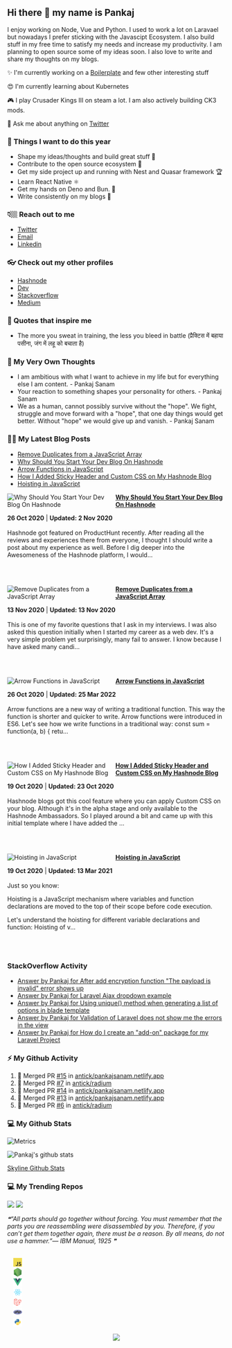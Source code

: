 ## Hi there 👋 my name is Pankaj

I enjoy working on Node, Vue and Python. I used to work a lot on Laravael but nowadays I prefer sticking with the Javascipt Ecosystem. I also build stuff in my free time to satisfy my needs and increase my productivity. I am planning to open source some of my ideas soon. I also love to write and share my thoughts on my blogs.

✨ I'm currently working on a [Boilerplate](https://github.com/antick/mint-kit) and few other interesting stuff

😍 I'm currently learning about Kubernetes

🎮 I play Crusader Kings III on steam a lot. I am also actively building CK3 mods.

🐤 Ask me about anything on [Twitter](https://twitter.com/PankajSanam)

### 🎯 Things I want to do this year

- Shape my ideas/thoughts and build great stuff 🎨
- Contribute to the open source ecosystem 🎉
- Get my side project up and running with Nest and Quasar framework 🏆
- Learn React Native ⚛
- Get my hands on Deno and Bun. 🎯
- Write consistently on my blogs 📝

### 👇🏼 Reach out to me

- [Twitter](https://twitter.com/PankajSanam)
- [Email](mailto:pankaj@desk.sh)
- [Linkedin](https://www.linkedin.com/in/pankajsanam)

### 👓 Check out my other profiles

- [Hashnode](https://hashnode.com/@pankajsanam)
- [Dev](https://dev.to/pankajsanam)
- [Stackoverflow](https://stackoverflow.com/users/2886381/pankaj)
- [Medium](https://medium.com/@pankajsanam)

### 🗿 Quotes that inspire me

- The more you sweat in training, the less you bleed in battle (प्रैक्टिस में बहाया पसीना, जंग में लहू को बचाता है)

### 🗿 My Very Own Thoughts

- I am ambitious with what I want to achieve in my life but for everything else I am content. - Pankaj Sanam
- Your reaction to something shapes your personality for others. - Pankaj Sanam
- We as a human, cannot possibly survive without the "hope". We fight, struggle and move forward with a "hope", that one day things would get better. Without "hope" we would give up and vanish. - Pankaj Sanam

### ✍🏻 My Latest Blog Posts

<!-- BLOG-POST-LIST:START -->
- [Remove Duplicates from a JavaScript Array](https://slashism.com/remove-duplicates-from-a-javascript-array)
- [Why Should You Start Your Dev Blog On Hashnode](https://slashism.com/why-should-you-start-your-dev-blog-on-hashnode)
- [Arrow Functions in JavaScript](https://slashism.com/arrow-functions-in-javascript)
- [How I Added Sticky Header and Custom CSS on My Hashnode Blog](https://slashism.com/how-i-added-sticky-header-and-custom-css-on-my-hashnode-blog)
- [Hoisting in JavaScript](https://slashism.com/hoisting-in-javascript)
<!-- BLOG-POST-LIST:END -->

<!-- HASHNODE_BLOG:START -->
<p align="left">
<a href="https://slashism.com/why-should-you-start-your-dev-blog-on-hashnode" title="Why Should You Start Your Dev Blog On Hashnode"><img src="https://cdn.hashnode.com/res/hashnode/image/upload/v1604168209677/G7mSFUHSK.jpeg" alt="Why Should You Start Your Dev Blog On Hashnode" width="250px" align="left" /></a>
<a href="https://slashism.com/why-should-you-start-your-dev-blog-on-hashnode" title="Why Should You Start Your Dev Blog On Hashnode"><strong>Why Should You Start Your Dev Blog On Hashnode</strong></a>
<div><strong>26 Oct 2020</strong> | <strong>Updated: 2 Nov 2020</strong></div>
<br/> Hashnode got featured on ProductHunt  recently. After reading all the reviews and experiences there from everyone, I thought I should write a post about my experience as well.
Before I dig deeper into the Awesomeness of the Hashnode platform, I would... </p> <br/> <br/>
<p align="left">
<a href="https://slashism.com/remove-duplicates-from-a-javascript-array" title="Remove Duplicates from a JavaScript Array"><img src="https://cdn.hashnode.com/res/hashnode/image/upload/v1605279155205/I2bkW0uAd.jpeg" alt="Remove Duplicates from a JavaScript Array" width="250px" align="left" /></a>
<a href="https://slashism.com/remove-duplicates-from-a-javascript-array" title="Remove Duplicates from a JavaScript Array"><strong>Remove Duplicates from a JavaScript Array</strong></a>
<div><strong>13 Nov 2020</strong> | <strong>Updated: 13 Nov 2020</strong></div>
<br/> This is one of my favorite questions that I ask in my interviews. I was also asked this question initially when I started my career as a web dev.
It's a very simple problem yet surprisingly, many fail to answer. I know because I have asked many candi... </p> <br/> <br/>
<p align="left">
<a href="https://slashism.com/arrow-functions-in-javascript" title="Arrow Functions in JavaScript"><img src="https://cdn.hashnode.com/res/hashnode/image/upload/v1604247515262/OWJwy-gtw.jpeg" alt="Arrow Functions in JavaScript" width="250px" align="left" /></a>
<a href="https://slashism.com/arrow-functions-in-javascript" title="Arrow Functions in JavaScript"><strong>Arrow Functions in JavaScript</strong></a>
<div><strong>26 Oct 2020</strong> | <strong>Updated: 25 Mar 2022</strong></div>
<br/> Arrow functions are a new way of writing a traditional function. This way the function is shorter and quicker to write. Arrow functions were introduced in ES6.
Let's see how we write functions in a traditional way:
const sum = function(a, b) {
  retu... </p> <br/> <br/>
<p align="left">
<a href="https://slashism.com/how-i-added-sticky-header-and-custom-css-on-my-hashnode-blog" title="How I Added Sticky Header and Custom CSS on My Hashnode Blog"><img src="https://cdn.hashnode.com/res/hashnode/image/upload/v1603047372899/uLPrd3Qqu.jpeg" alt="How I Added Sticky Header and Custom CSS on My Hashnode Blog" width="250px" align="left" /></a>
<a href="https://slashism.com/how-i-added-sticky-header-and-custom-css-on-my-hashnode-blog" title="How I Added Sticky Header and Custom CSS on My Hashnode Blog"><strong>How I Added Sticky Header and Custom CSS on My Hashnode Blog</strong></a>
<div><strong>19 Oct 2020</strong> | <strong>Updated: 23 Oct 2020</strong></div>
<br/> Hashnode blogs got this cool feature where you can apply Custom CSS on your blog. Although it's in the alpha stage and only available to the Hashnode Ambassadors.
So I played around a bit and came up with this initial template where I have added the ... </p> <br/> <br/>
<p align="left">
<a href="https://slashism.com/hoisting-in-javascript" title="Hoisting in JavaScript"><img src="https://cdn.hashnode.com/res/hashnode/image/upload/v1602436860808/e5c9aM0c2.jpeg" alt="Hoisting in JavaScript" width="250px" align="left" /></a>
<a href="https://slashism.com/hoisting-in-javascript" title="Hoisting in JavaScript"><strong>Hoisting in JavaScript</strong></a>
<div><strong>19 Oct 2020</strong> | <strong>Updated: 13 Mar 2021</strong></div>
<br/> Just so you know:


Hoisting is a JavaScript mechanism where variables and function declarations are moved to the top of their scope before code execution.

Let's understand the hoisting for different variable declarations and function:
Hoisting of v... </p> <br/> <br/>
<!-- HASHNODE_BLOG:END -->

### StackOverflow Activity
<!-- STACKOVERFLOW:START -->
- [Answer by Pankaj for After add encryption function "The payload is invalid" error shows up](https://stackoverflow.com/questions/54968437/after-add-encryption-function-the-payload-is-invalid-error-shows-up/55026284#55026284)
- [Answer by Pankaj for Laravel Ajax dropdown example](https://stackoverflow.com/questions/55017659/laravel-ajax-dropdown-example/55018381#55018381)
- [Answer by Pankaj for Using unique() method when generating a list of options in blade template](https://stackoverflow.com/questions/55016464/using-unique-method-when-generating-a-list-of-options-in-blade-template/55017111#55017111)
- [Answer by Pankaj for Validation of Laravel does not show me the errors in the view](https://stackoverflow.com/questions/55009449/validation-of-laravel-does-not-show-me-the-errors-in-the-view/55009727#55009727)
- [Answer by Pankaj for How do I create an "add-on" package for my Laravel Project](https://stackoverflow.com/questions/55008400/how-do-i-create-an-add-on-package-for-my-laravel-project/55008967#55008967)
<!-- STACKOVERFLOW:END -->

### ⚡ My Github Activity

<!--START_SECTION:activity-->
1. 🎉 Merged PR [#15](https://github.com/antick/pankajsanam.netlify.app/pull/15) in [antick/pankajsanam.netlify.app](https://github.com/antick/pankajsanam.netlify.app)
2. 🎉 Merged PR [#7](https://github.com/antick/radium/pull/7) in [antick/radium](https://github.com/antick/radium)
3. 🎉 Merged PR [#14](https://github.com/antick/pankajsanam.netlify.app/pull/14) in [antick/pankajsanam.netlify.app](https://github.com/antick/pankajsanam.netlify.app)
4. 🎉 Merged PR [#13](https://github.com/antick/pankajsanam.netlify.app/pull/13) in [antick/pankajsanam.netlify.app](https://github.com/antick/pankajsanam.netlify.app)
5. 🎉 Merged PR [#6](https://github.com/antick/radium/pull/6) in [antick/radium](https://github.com/antick/radium)
<!--END_SECTION:activity-->

### 💻 My Github Stats

![Metrics](https://metrics.lecoq.io/antick?template=classic&pagespeed=1&languages=1&isocalendar=1&followup=1&pagespeed.detailed=true&pagespeed.screenshot=false&isocalendar.duration=half-year&config.timezone=Asia%2FCalcutta)

![Pankaj's github stats](https://github-readme-stats.vercel.app/api?username=antick&show_icons=true&count_private=true&hide=stars&include_all_commits=true&theme=vue)

[Skyline Github Stats](https://skyline.github.com/antick/2021)

### 💻 My Trending Repos

![](https://github-readme-stats.vercel.app/api/pin/?username=antick&repo=mint-kit&bg_color=45,ac3cad,2ea9ab&title_color=fff&text_color=fff)
![](https://github-readme-stats.vercel.app/api/pin/?username=antick&repo=mint-kit&bg_color=45,fc00ff,00dbde&title_color=fff&text_color=fff)

<!--STARTS_HERE_QUOTE_README-->
<i>❝“All parts should go together without forcing.  You must remember that the parts you are reassembling were disassembled by you.  Therefore, if you can’t get them together again, there must be a reason.  By all means, do not use a hammer.”— IBM Manual, 1925  ❞</i>
<!--ENDS_HERE_QUOTE_README-->

<code>
  <img height="20" src="https://raw.githubusercontent.com/github/explore/80688e429a7d4ef2fca1e82350fe8e3517d3494d/topics/javascript/javascript.png">
  <img height="20" src="https://raw.githubusercontent.com/github/explore/80688e429a7d4ef2fca1e82350fe8e3517d3494d/topics/nodejs/nodejs.png">
  <img height="20" src="https://raw.githubusercontent.com/github/explore/80688e429a7d4ef2fca1e82350fe8e3517d3494d/topics/vue/vue.png">
  <img height="20" src="https://raw.githubusercontent.com/github/explore/80688e429a7d4ef2fca1e82350fe8e3517d3494d/topics/react/react.png">
  <img height="20" src="https://raw.githubusercontent.com/github/explore/80688e429a7d4ef2fca1e82350fe8e3517d3494d/topics/laravel/laravel.png">
  <img height="20" src="https://raw.githubusercontent.com/github/explore/80688e429a7d4ef2fca1e82350fe8e3517d3494d/topics/php/php.png">
  <img height="20" src="https://raw.githubusercontent.com/github/explore/80688e429a7d4ef2fca1e82350fe8e3517d3494d/topics/python/python.png">
</code>

<p align='center'><img src='https://visitor-badge.laobi.icu/badge?page_id=antick'></p>
